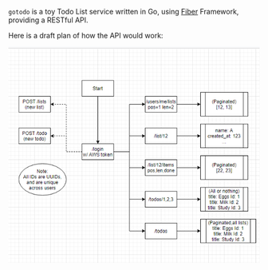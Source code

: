 `gotodo` is a toy Todo List service written in Go, using [Fiber](https://docs.gofiber.io/) Framework, providing a RESTful API.

Here is a draft plan of how the API would work:

![API](API.png)
